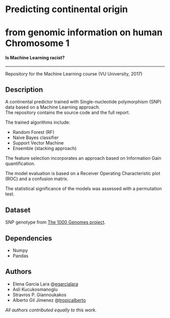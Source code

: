 #  Predicting continental origin 
#  from genomic information on human Chromosome 1 
#### Is Machine Learning racist?
-------------------------------------------------------------------------------
Repository for the Machine Learning course (VU University, 2017)

## Description
A continental predictor trained with Single-nucleotide polymorphism (SNP) data based on a Machine Learning approach.  
The repository contains the source code and the full report.

The trained algorithms include:
* Random Forest (RF)
* Naive Bayes classifier
* Support Vector Machine
* Ensemble (stacking approach)

The feature selection incorporates an approach based on Information Gain quantification.

The model evaluation is based on a Receiver Operating Characteristic plot (ROC) and a confusion matrix. 

The statistical significance of the models was assessed with a permutation test. 

## Dataset
SNP genotype from [The 1000 Genomes project](http://www.internationalgenome.org/). 

## Dependencies
* Numpy
* Pandas

## Authors
* Elena Garcia Lara @[egarcialara](https://github.com/egarcialara)
* Asli Kucukosmanoglu
* Stravros P. Giannoukakos
* Alberto Gil Jimenez @[tropicalberto](https://github.com/tropicalberto)

_All authors contributed equally to this work._

